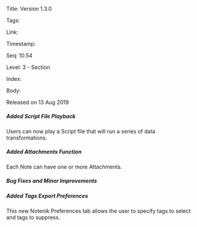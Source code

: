 Title: Version 1.3.0 

Tags:  

Link: 

Timestamp:  

Seq: 10.54 

Level: 3 - Section 

Index:  

Body: 

Released on 13 Aug 2019
 
##### Added Script File Playback

Users can now play a Script file that will run a series of data transformations. 

 
##### Added Attachments Function

Each Note can have one or more Attachments. 

 
##### Bug Fixes and Minor Improvements


 
##### Added Tags Export Preferences

This new Notenik Preferences tab allows the user to specify tags to select and tags to suppress. 


